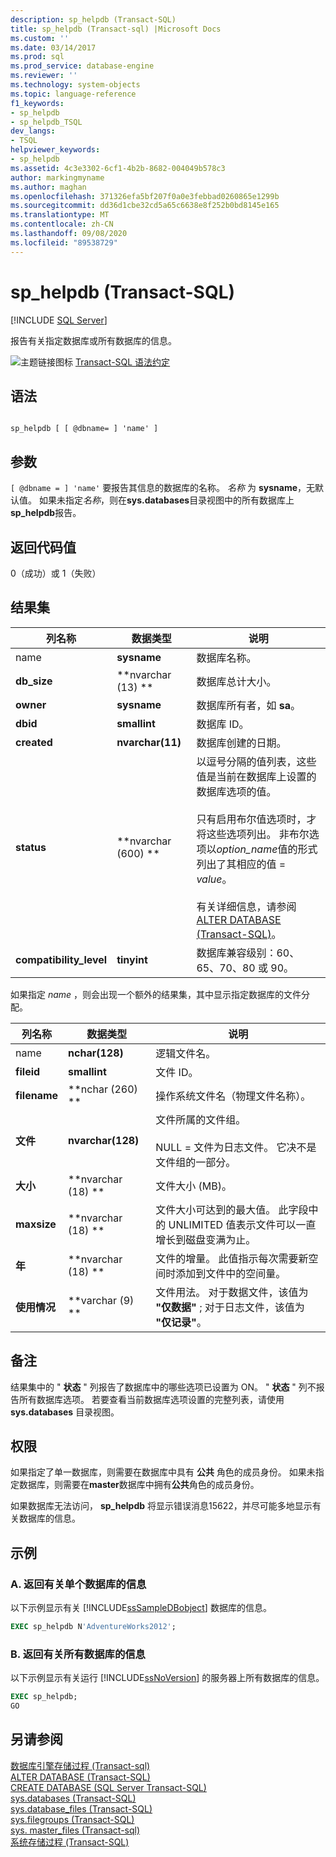 ```yaml
---
description: sp_helpdb (Transact-SQL)
title: sp_helpdb (Transact-sql) |Microsoft Docs
ms.custom: ''
ms.date: 03/14/2017
ms.prod: sql
ms.prod_service: database-engine
ms.reviewer: ''
ms.technology: system-objects
ms.topic: language-reference
f1_keywords:
- sp_helpdb
- sp_helpdb_TSQL
dev_langs:
- TSQL
helpviewer_keywords:
- sp_helpdb
ms.assetid: 4c3e3302-6cf1-4b2b-8682-004049b578c3
author: markingmyname
ms.author: maghan
ms.openlocfilehash: 371326efa5bf207f0a0e3febbad0260865e1299b
ms.sourcegitcommit: dd36d1cbe32cd5a65c6638e8f252b0bd8145e165
ms.translationtype: MT
ms.contentlocale: zh-CN
ms.lasthandoff: 09/08/2020
ms.locfileid: "89538729"
---
```

# <a name="sp_helpdb-transact-sql"></a>sp_helpdb (Transact-SQL)
[!INCLUDE [SQL Server](../../includes/applies-to-version/sqlserver.md)]

  报告有关指定数据库或所有数据库的信息。  
  
 ![主题链接图标](../../database-engine/configure-windows/media/topic-link.gif "“主题链接”图标") [Transact-SQL 语法约定](../../t-sql/language-elements/transact-sql-syntax-conventions-transact-sql.md)  
  
## <a name="syntax"></a>语法  
  
```  
  
sp_helpdb [ [ @dbname= ] 'name' ]  
```  
  
## <a name="arguments"></a>参数  
`[ @dbname = ] 'name'` 要报告其信息的数据库的名称。 *名称* 为 **sysname**，无默认值。 如果未指定*名称*，则在**sys.databases**目录视图中的所有数据库上**sp_helpdb**报告。  
  
## <a name="return-code-values"></a>返回代码值  
 0（成功）或 1（失败）  
  
## <a name="result-sets"></a>结果集  
  
|列名称|数据类型|说明|  
|-----------------|---------------|-----------------|  
|name|**sysname**|数据库名称。|  
|**db_size**|**nvarchar (13) **|数据库总计大小。|  
|**owner**|**sysname**|数据库所有者，如 **sa**。|  
|**dbid**|**smallint**|数据库 ID。|  
|**created**|**nvarchar(11)**|数据库创建的日期。|  
|**status**|**nvarchar (600) **|以逗号分隔的值列表，这些值是当前在数据库上设置的数据库选项的值。<br /><br /> 只有启用布尔值选项时，才将这些选项列出。 非布尔选项以*option_name*值的形式列出了其相应的值 = *value*。<br /><br /> 有关详细信息，请参阅 [ALTER DATABASE (Transact-SQL)](../../t-sql/statements/alter-database-transact-sql.md)。|  
|**compatibility_level**|**tinyint**|数据库兼容级别：60、65、70、80 或 90。|  
  
 如果指定 *name* ，则会出现一个额外的结果集，其中显示指定数据库的文件分配。  
  
|列名称|数据类型|说明|  
|-----------------|---------------|-----------------|  
|name |**nchar(128)**|逻辑文件名。|  
|**fileid**|**smallint**|文件 ID。|  
|**filename**|**nchar (260) **|操作系统文件名（物理文件名称）。|  
|**文件**|**nvarchar(128)**|文件所属的文件组。<br /><br /> NULL = 文件为日志文件。 它决不是文件组的一部分。|  
|**大小**|**nvarchar (18) **|文件大小 (MB)。|  
|**maxsize**|**nvarchar (18) **|文件大小可达到的最大值。 此字段中的 UNLIMITED 值表示文件可以一直增长到磁盘变满为止。|  
|**年**|**nvarchar (18) **|文件的增量。 此值指示每次需要新空间时添加到文件中的空间量。|  
|**使用情况**|**varchar (9) **|文件用法。 对于数据文件，该值为 **"仅数据"** ; 对于日志文件，该值为 **"仅记录"**。|  
  
## <a name="remarks"></a>备注  
 结果集中的 " **状态** " 列报告了数据库中的哪些选项已设置为 ON。 " **状态** " 列不报告所有数据库选项。 若要查看当前数据库选项设置的完整列表，请使用 **sys.databases** 目录视图。  
  
## <a name="permissions"></a>权限  
 如果指定了单一数据库，则需要在数据库中具有 **公共** 角色的成员身份。 如果未指定数据库，则需要在**master**数据库中拥有**公共**角色的成员身份。  
  
 如果数据库无法访问， **sp_helpdb** 将显示错误消息15622，并尽可能多地显示有关数据库的信息。  
  
## <a name="examples"></a>示例  
  
### <a name="a-returning-information-about-a-single-database"></a>A. 返回有关单个数据库的信息  
 以下示例显示有关 [!INCLUDE[ssSampleDBobject](../../includes/sssampledbobject-md.md)] 数据库的信息。  
  
```sql  
EXEC sp_helpdb N'AdventureWorks2012';  
```  
  
### <a name="b-returning-information-about-all-databases"></a>B. 返回有关所有数据库的信息  
 以下示例显示有关运行 [!INCLUDE[ssNoVersion](../../includes/ssnoversion-md.md)] 的服务器上所有数据库的信息。  
  
```sql  
EXEC sp_helpdb;  
GO  
```  
  
## <a name="see-also"></a>另请参阅  
 [数据库引擎存储过程 &#40;Transact-sql&#41;](../../relational-databases/system-stored-procedures/database-engine-stored-procedures-transact-sql.md)   
 [ALTER DATABASE (Transact-SQL)](../../t-sql/statements/alter-database-transact-sql.md)   
 [CREATE DATABASE (SQL Server Transact-SQL)](../../t-sql/statements/create-database-sql-server-transact-sql.md)   
 [sys.databases (Transact-SQL)](../../relational-databases/system-catalog-views/sys-databases-transact-sql.md)   
 [sys.database_files (Transact-SQL)](../../relational-databases/system-catalog-views/sys-database-files-transact-sql.md)   
 [sys.filegroups (Transact-SQL)](../../relational-databases/system-catalog-views/sys-filegroups-transact-sql.md)   
 [sys. master_files &#40;Transact-sql&#41;](../../relational-databases/system-catalog-views/sys-master-files-transact-sql.md)   
 [系统存储过程 (Transact-SQL)](../../relational-databases/system-stored-procedures/system-stored-procedures-transact-sql.md)  
  
  
